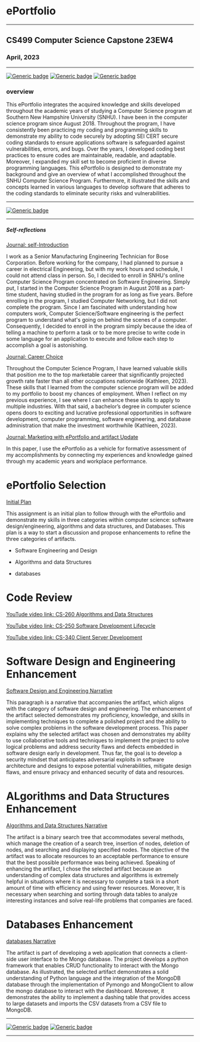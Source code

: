 
# ePortfolio
---
## CS499 Computer Science Capstone 23EW4
### April, 2023
---
[![Generic badge](https://img.shields.io/badge/page_builder-GitHub_Pages-blue.svg)](https://pages.github.com/) [![Generic badge](https://img.shields.io/badge/language-Markdown_\|_HTML-blueviolet.svg)](https://www.markdownguide.org/) [![Generic badge](https://img.shields.io/badge/collaboration_tool-GitHub_Desktop-purple.svg)](https://desktop.github.com/) 
### overview

This ePortfolio integrates the acquired knowledge and skills developed throughout the academic years of studying a Computer Science program at Southern New Hampshire University (SNHU). I have been in the computer science program since August 2018. Throughout the program, I have consistently been practicing my coding and programming skills to demonstrate my ability to code securely by adopting SEI CERT secure coding standards to ensure applications software is safeguarded against vulnerabilities, errors, and bugs. Over the years, I developed coding best practices to ensure codes are maintainable, readable, and adaptable. Moreover, I expanded my skill set to become proficient in diverse programming languages. This ePortfolio is designed to demonstrate my background and give an overview of what I accomplished throughout the SNHU Computer Science Program. Furthermore, it illustrated the skills and concepts learned in various languages to develop software that adheres to the coding standards to eliminate security risks and vulnerabilities.

---
[![Generic badge](https://img.shields.io/badge/Home-ePortfolio-blue.svg)](https://deandrey5000.github.io/)

---
##### Self-reflections
[Journal: self-Introduction](https://github.com/Deandrey5000/Deandrey5000.github.io/blob/master/CS-499/Journal1-1.docx)

I work as a Senior Manufacturing Engineering Technician for Bose Corporation. Before working for the company, I had planned to pursue a career in electrical Engineering, but with my work hours and schedule, I could not attend class in person. So, I decided to enroll in SNHU's online Computer Science Program concentrated on Software Engineering. Simply put, I started in the Computer Science Program in August 2018 as a part-time student, having studied in the program for as long as five years. Before enrolling in the program, I studied Computer Networking, but I did not complete the program. Since I am fascinated with understanding how computers work, Computer Science/Software engineering is the perfect program to understand what's going on behind the scenes of a computer. Consequently, I decided to enroll in the program simply because the idea of telling a machine to perform a task or to be more precise to write code in some language for an application to execute and follow each step to accomplish a goal is astonishing.

[Journal: Career Choice](CS-499/Journal4-1.docx)

Throughout the Computer Science Program, I have learned valuable skills that position me to the top marketable career that significantly projected growth rate faster than all other occupations nationwide (Kathleen, 2023). These skills that I learned from the computer science program will be added to my portfolio to boost my chances of employment. When I reflect on my previous experience, I see where I can enhance these skills to apply to multiple industries. With that said, a bachelor’s degree in computer science opens doors to exciting and lucrative professional opportunities in software development, computer programming, software engineering, and database administration that make the investment worthwhile (Kathleen, 2023).

[Journal: Marketing with ePortfolio and artifact Update](CS-499/Journal3-1.docx)

In this paper, I use the ePortfolio as a vehicle for formative assessment of my accomplishments by connecting my experiences and knowledge gained through my academic years and workplace performance.

# ePortfolio Selection
[Initial Plan](CS-499/eportfolio1-4.docx)

This assignment is an initial plan to follow through with the ePortfolio and demonstrate my skills in three categories within computer science: software design/engineering, algorithms and data structures, and Databases. This plan is a way to start a discussion and propose enhancements to refine the three categories of artifacts.

- Software Engineering and Design
* Algorithms and data Structures
+ databases
  
# Code Review
[YouTude video link: CS-260 Algorithms and Data Structures](https://youtu.be/SGMT2h9NUrI)

[YouTube video link: CS-250 Software Development Lifecycle](https://youtu.be/8t0gwrlkEiM)

[YouTube video link: CS-340 Client Server Development](https://youtu.be/gWEQ7rb7xd4)

# Software Design and Engineering Enhancement
[Software Design and Engineering Narrative](Milestone3-2.docx)

This paragraph is a narrative that accompanies the artifact, which aligns with the category of software design and engineering. The enhancement of the artifact selected demonstrates my proficiency, knowledge, and skills in implementing techniques to complete a polished project and the ability to solve complex problems in the software development process. This paper explains why the selected artifact was chosen and demonstrates my ability to use collaborative tools and techniques to implement the project to solve logical problems and address security flaws and defects embedded in software design early in development. Thus far, the goal is to develop a security mindset that anticipates adversarial exploits in software architecture and designs to expose potential vulnerabilities, mitigate design flaws, and ensure privacy and enhanced security of data and resources.

# ALgorithms and Data Structures Enhancement
[Algorithms and Data Structures Narrative](Milestone4-2.docx)

The artifact is a binary search tree that accommodates several methods, which manage the creation of a search tree, insertion of nodes, deletion of nodes, and searching and displaying specified nodes. The objective of the artifact was to allocate resources to an acceptable performance to ensure that the best possible performance was being achieved. Speaking of enhancing the artifact, I chose the selected artifact because an understanding of complex data structures and algorithms is extremely helpful in situations where it is necessary to complete a task in a short amount of time with efficiency and using fewer resources. Moreover, It is necessary when searching and sorting through data tables to analyze interesting instances and solve real-life problems that companies are faced.

# Databases Enhancement
[databases Narrative](Milestone5-2.docx)

The artifact is part of developing a web application that connects a client-side user interface to the Mongo database. The project develops a python framework that enables CRUD functionality to interact with the Mongo database. As illustrated, the selected artifact demonstrates a solid understanding of Python language and the integration of the MongoDB database through the implementation of Pymongo and MongoClient to allow the mongo database to interact with the dashboard. Moreover, it demonstrates the ability to implement a dashing table that provides access to large datasets and imports the CSV datasets from a CSV file to MongoDB.

---
[![Generic badge](https://img.shields.io/badge/Home-ePortfolio-blue.svg)](https://deandrey5000.github.io/) [![Generic badge](https://img.shields.io/badge/Repository-SNHU-blueviolet.svg)](https://pages.github.com/)

---

